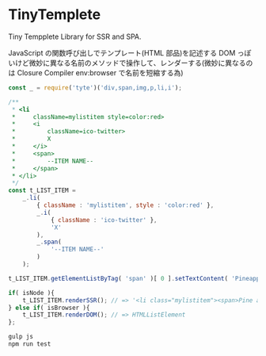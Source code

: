 # TinyTemplete

Tiny Tempplete Library for SSR and SPA.

JavaScript の関数呼び出しでテンプレート(HTML 部品)を記述する
DOM っぽいけど微妙に異なる名前のメソッドで操作して、レンダーする(微妙に異なるのは Closure Compiler env:browser で名前を短縮する為)

~~~js
const _ = require('tyte')('div,span,img,p,li,i');

/**
 * <li
 *     className=mylistitem style=color:red>
 *     <i
 *         className=ico-twitter>
 *         X
 *     </i>
 *     <span>
 *         --ITEM NAME--
 *     </span>
 * </li>
 */
const t_LIST_ITEM =
    _.li(
        { className : 'mylistitem', style : 'color:red' },
        _.i(
            { className : 'ico-twitter' },
            'X'
        ),
        _.span(
            '--ITEM NAME--'
        )
    );

t_LIST_ITEM.getElementListByTag( 'span' )[ 0 ].setTextContent( 'Pineapple' );

if( isNode ){
    t_LIST_ITEM.renderSSR(); // => '<li class="mylistitem"><span>Pine apple</span>'
} else if( isBrowser ){
    t_LIST_ITEM.renderDOM(); // => HTMLListElement
};
~~~

~~~sh
gulp js
npm run test
~~~